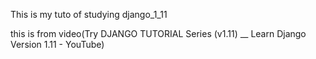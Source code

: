 This is my tuto of studying django_1_11

this is from video(Try DJANGO TUTORIAL Series (v1.11) __ Learn Django Version 1.11 - YouTube)
